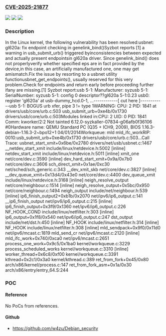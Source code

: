 ### [CVE-2025-21877](https://cve.mitre.org/cgi-bin/cvename.cgi?name=CVE-2025-21877)
![](https://img.shields.io/static/v1?label=Product&message=Linux&color=blue)
![](https://img.shields.io/static/v1?label=Version&message=47ee3051c856cc2aa95d35d577a8cb37279d540f%3C%205f2dbabbce04b1ffcd6d8d07564adb94db577536%20&color=brighgreen)
![](https://img.shields.io/static/v1?label=Vulnerability&message=n%2Fa&color=brighgreen)

### Description

In the Linux kernel, the following vulnerability has been resolved:usbnet: gl620a: fix endpoint checking in genelink_bind()Syzbot reports [1] a warning in usb_submit_urb() triggered byinconsistencies between expected and actually present endpointsin gl620a driver. Since genelink_bind() does not properlyverify whether specified eps are in fact provided by the device,in this case, an artificially manufactured one, one may get amismatch.Fix the issue by resorting to a usbnet utility functionusbnet_get_endpoints(), usually reserved for this very problem.Check for endpoints and return early before proceeding further ifany are missing.[1] Syzbot report:usb 5-1: Manufacturer: syzusb 5-1: SerialNumber: syzusb 5-1: config 0 descriptor??gl620a 5-1:0.23 usb0: register 'gl620a' at usb-dummy_hcd.0-1, ...------------[ cut here ]------------usb 5-1: BOGUS urb xfer, pipe 3 != type 1WARNING: CPU: 2 PID: 1841 at drivers/usb/core/urb.c:503 usb_submit_urb+0xe4b/0x1730 drivers/usb/core/urb.c:503Modules linked in:CPU: 2 UID: 0 PID: 1841 Comm: kworker/2:2 Not tainted 6.12.0-syzkaller-07834-g06afb0f36106 #0Hardware name: QEMU Standard PC (Q35 + ICH9, 2009), BIOS 1.16.3-debian-1.16.3-2~bpo12+1 04/01/2014Workqueue: mld mld_ifc_workRIP: 0010:usb_submit_urb+0xe4b/0x1730 drivers/usb/core/urb.c:503...Call Trace: <TASK> usbnet_start_xmit+0x6be/0x2780 drivers/net/usb/usbnet.c:1467 __netdev_start_xmit include/linux/netdevice.h:5002 [inline] netdev_start_xmit include/linux/netdevice.h:5011 [inline] xmit_one net/core/dev.c:3590 [inline] dev_hard_start_xmit+0x9a/0x7b0 net/core/dev.c:3606 sch_direct_xmit+0x1ae/0xc30 net/sched/sch_generic.c:343 __dev_xmit_skb net/core/dev.c:3827 [inline] __dev_queue_xmit+0x13d4/0x43e0 net/core/dev.c:4400 dev_queue_xmit include/linux/netdevice.h:3168 [inline] neigh_resolve_output net/core/neighbour.c:1514 [inline] neigh_resolve_output+0x5bc/0x950 net/core/neighbour.c:1494 neigh_output include/net/neighbour.h:539 [inline] ip6_finish_output2+0xb1b/0x2070 net/ipv6/ip6_output.c:141 __ip6_finish_output net/ipv6/ip6_output.c:215 [inline] ip6_finish_output+0x3f9/0x1360 net/ipv6/ip6_output.c:226 NF_HOOK_COND include/linux/netfilter.h:303 [inline] ip6_output+0x1f8/0x540 net/ipv6/ip6_output.c:247 dst_output include/net/dst.h:450 [inline] NF_HOOK include/linux/netfilter.h:314 [inline] NF_HOOK include/linux/netfilter.h:308 [inline] mld_sendpack+0x9f0/0x11d0 net/ipv6/mcast.c:1819 mld_send_cr net/ipv6/mcast.c:2120 [inline] mld_ifc_work+0x740/0xca0 net/ipv6/mcast.c:2651 process_one_work+0x9c5/0x1ba0 kernel/workqueue.c:3229 process_scheduled_works kernel/workqueue.c:3310 [inline] worker_thread+0x6c8/0xf00 kernel/workqueue.c:3391 kthread+0x2c1/0x3a0 kernel/kthread.c:389 ret_from_fork+0x45/0x80 arch/x86/kernel/process.c:147 ret_from_fork_asm+0x1a/0x30 arch/x86/entry/entry_64.S:244 </TASK>

### POC

#### Reference
No PoCs from references.

#### Github
- https://github.com/w4zu/Debian_security

